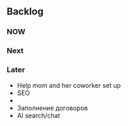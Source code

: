 ## Backlog


### NOW

### Next

### Later

- Help mom and her coworker set up
- SEO
- 
- Заполнение договоров
- AI search/chat